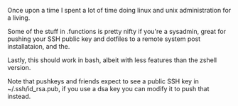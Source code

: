 Once upon a time I spent a lot of time doing linux and unix administration for a living. 

Some of the stuff in .functions is pretty nifty if you're a sysadmin, great for pushing your SSH public key and dotfiles to a remote system post installataion, and the.

Lastly, this should work in bash, albeit with less features than the zshell version.

Note that pushkeys and friends expect to see a public SSH key in ~/.ssh/id_rsa.pub, if you use a dsa key you can modify it to push that instead.
